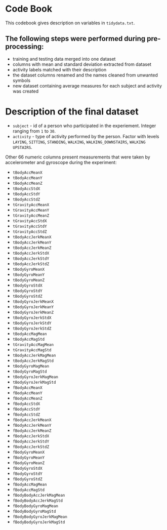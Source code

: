 # Code Book
This codebook gives description on variables in `tidydata.txt`.

## The following steps were performed during pre-processing:
- training and testing data merged into one dataset
- columns with mean and standard deviation extracted from dataset
- activity labels matched with their description
- the dataset columns renamed and the names cleaned from unwanted symbols
- new dataset containing average measures for each subject and activity was created

# Description of the final dataset
- `subject` - id of a person who participated in the experiement. Integer ranging from `1` to `30`.
- `activity` - type of activity performed by the person. Factor with levels `LAYING`, `SITTING`, `STANDING`, `WALKING`, `WALKING_DOWNSTAIRS`, `WALKING UPSTAIRS`.

Other 66 numeric columns present measurements that were taken by accelerometer and gyroscope during the experiment:
- `tBodyAccMeanX`
- `tBodyAccMeanY`
- `tBodyAccMeanZ`
- `tBodyAccStdX`
- `tBodyAccStdY`
- `tBodyAccStdZ`
- `tGravityAccMeanX`
- `tGravityAccMeanY`
- `tGravityAccMeanZ`
- `tGravityAccStdX`
- `tGravityAccStdY`
- `tGravityAccStdZ`
- `tBodyAccJerkMeanX`
- `tBodyAccJerkMeanY`
- `tBodyAccJerkMeanZ`
- `tBodyAccJerkStdX`
- `tBodyAccJerkStdY`
- `tBodyAccJerkStdZ`
- `tBodyGyroMeanX`
- `tBodyGyroMeanY`
- `tBodyGyroMeanZ`
- `tBodyGyroStdX`
- `tBodyGyroStdY`
- `tBodyGyroStdZ`
- `tBodyGyroJerkMeanX`
- `tBodyGyroJerkMeanY`
- `tBodyGyroJerkMeanZ`
- `tBodyGyroJerkStdX`
- `tBodyGyroJerkStdY`
- `tBodyGyroJerkStdZ`
- `tBodyAccMagMean`
- `tBodyAccMagStd`
- `tGravityAccMagMean`
- `tGravityAccMagStd`
- `tBodyAccJerkMagMean`
- `tBodyAccJerkMagStd`
- `tBodyGyroMagMean`
- `tBodyGyroMagStd`
- `tBodyGyroJerkMagMean`
- `tBodyGyroJerkMagStd`
- `fBodyAccMeanX`
- `fBodyAccMeanY`
- `fBodyAccMeanZ`
- `fBodyAccStdX`
- `fBodyAccStdY`
- `fBodyAccStdZ`
- `fBodyAccJerkMeanX`
- `fBodyAccJerkMeanY`
- `fBodyAccJerkMeanZ`
- `fBodyAccJerkStdX`
- `fBodyAccJerkStdY`
- `fBodyAccJerkStdZ`
- `fBodyGyroMeanX`
- `fBodyGyroMeanY`
- `fBodyGyroMeanZ`
- `fBodyGyroStdX`
- `fBodyGyroStdY`
- `fBodyGyroStdZ`
- `fBodyAccMagMean`
- `fBodyAccMagStd`
- `fBodyBodyAccJerkMagMean`
- `fBodyBodyAccJerkMagStd`
- `fBodyBodyGyroMagMean`
- `fBodyBodyGyroMagStd`
- `fBodyBodyGyroJerkMagMean`
- `fBodyBodyGyroJerkMagStd`

